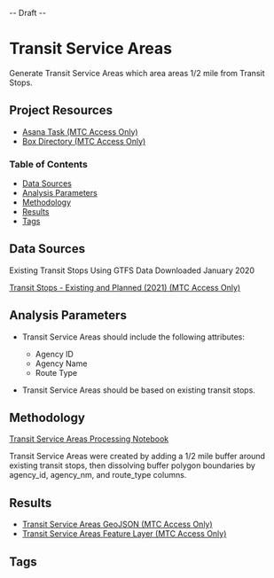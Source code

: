 -- Draft --

# Transit Service Areas

Generate Transit Service Areas which area areas 1/2 mile from Transit Stops.

## Project Resources

- [Asana Task (MTC Access Only)](https://app.asana.com/0/229355710745434/1199878663450901)
- [Box Directory (MTC Access Only)](https://mtcdrive.box.com/s/nt7o21j7m4rbdhyk8n1lymepxvtzf2kv)


### Table of Contents

- [Data Sources](#data-sources)
- [Analysis Parameters](#analysis-parameters)
- [Methodology](#methodology)
- [Results](#results)
- [Tags](#tags)

## Data Sources

Existing Transit Stops Using GTFS Data Downloaded January 2020

[Transit Stops - Existing and Planned (2021) (MTC Access Only)](https://arcgis.ad.mtc.ca.gov/portal/home/item.html?id=2c25d8c01ea64a768329673721c42a0b#overview)

## Analysis Parameters

- Transit Service Areas should include the following attributes:
	- Agency ID
	- Agency Name
	- Route Type

- Transit Service Areas should be based on existing transit stops. 

## Methodology

[Transit Service Areas Processing Notebook](https://mtcdrive.box.com/s/mhk0ntgh6q85hjpqrtiglgian47d5832)

Transit Service Areas were created by adding a 1/2 mile buffer around existing transit stops, then dissolving buffer polygon boundaries by agency_id, agency_nm, and route_type columns. 


## Results

- [Transit Service Areas GeoJSON (MTC Access Only)](https://mtcdrive.box.com/s/7jhv3g004q1pzf6pvdztpu249142vr0s)
- [Transit Service Areas Feature Layer (MTC Access Only)](https://arcgis.ad.mtc.ca.gov/portal/home/item.html?id=5dc9826630c64288aedba80cad24c77d#overview)

## Tags
